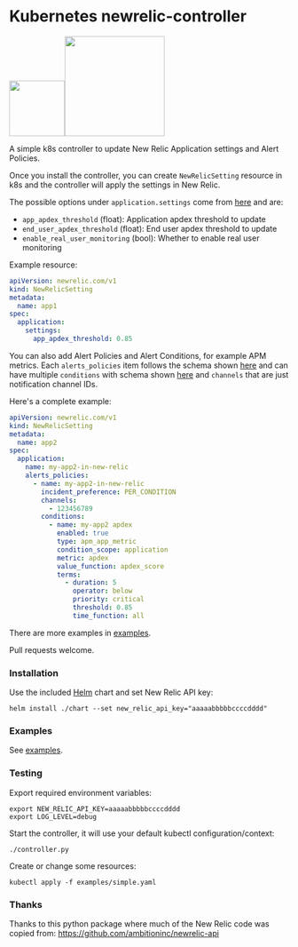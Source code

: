 # Kubernetes newrelic-controller

  <img src="https://raw.githubusercontent.com/max-rocket-internet/newrelic-controller/master/img/k8s-logo.png" width="100"><img src="https://raw.githubusercontent.com/max-rocket-internet/newrelic-controller/master/img/new-relic-logo.png" width="180">

A simple k8s controller to update New Relic Application settings and Alert Policies.

Once you install the controller, you can create `NewRelicSetting` resource in k8s and the controller will apply the settings in New Relic.

The possible options under `application.settings` come from [here](https://new-relic-api.readthedocs.io/en/develop/ref/applications.html#newrelic_api.applications.Applications.update) and are:

- `app_apdex_threshold` (float): Application apdex threshold to update
- `end_user_apdex_threshold` (float): End user apdex threshold to update
- `enable_real_user_monitoring` (bool): Whether to enable real user monitoring

Example resource:

```yaml
apiVersion: newrelic.com/v1
kind: NewRelicSetting
metadata:
  name: app1
spec:
  application:
    settings:
      app_apdex_threshold: 0.85
```

You can also add Alert Policies and Alert Conditions, for example APM metrics. Each `alerts_policies` item follows the schema shown [here](https://rpm.newrelic.com/api/explore/alerts_policies/create) and can have multiple `conditions` with schema shown [here](https://rpm.newrelic.com/api/explore/alerts_conditions/create) and `channels` that are just notification channel IDs.

Here's a complete example:

```yaml
apiVersion: newrelic.com/v1
kind: NewRelicSetting
metadata:
  name: app2
spec:
  application:
    name: my-app2-in-new-relic
    alerts_policies:
      - name: my-app2-in-new-relic
        incident_preference: PER_CONDITION
        channels:
          - 123456789
        conditions:
          - name: my-app2 apdex
            enabled: true
            type: apm_app_metric
            condition_scope: application
            metric: apdex
            value_function: apdex_score
            terms:
              - duration: 5
                operator: below
                priority: critical
                threshold: 0.85
                time_function: all
```

There are more examples in [examples](examples).

Pull requests welcome.

### Installation

Use the included [Helm](https://helm.sh/) chart and set New Relic API key:

```shell
helm install ./chart --set new_relic_api_key="aaaaabbbbbccccdddd"
```

### Examples

See [examples](examples).

### Testing

Export required environment variables:

```
export NEW_RELIC_API_KEY=aaaaabbbbbccccdddd
export LOG_LEVEL=debug
```

Start the controller, it will use your default kubectl configuration/context:

```
./controller.py
```

Create or change some resources:

```
kubectl apply -f examples/simple.yaml
```

### Thanks

Thanks to this python package where much of the New Relic code was copied from: https://github.com/ambitioninc/newrelic-api
